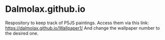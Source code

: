 # Dalmolax.github.io

Respository to keep track of P5JS paintings. Access them via this link: https://dalmolax.github.io/Wallpaper1/ And change the wallpaper number to the desired one.
